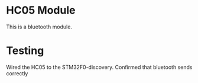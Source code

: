 
# HC05 Module

This is a bluetooth module. 

# Testing
Wired the HC05 to the STM32F0-discovery. Confirmed that bluetooth sends correctly